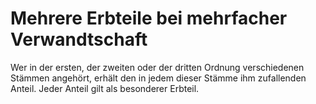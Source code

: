 # Mehrere Erbteile bei mehrfacher Verwandtschaft

Wer in der ersten, der zweiten oder der dritten Ordnung verschiedenen Stämmen angehört, erhält den in jedem dieser Stämme ihm zufallenden Anteil. Jeder Anteil gilt als besonderer Erbteil.